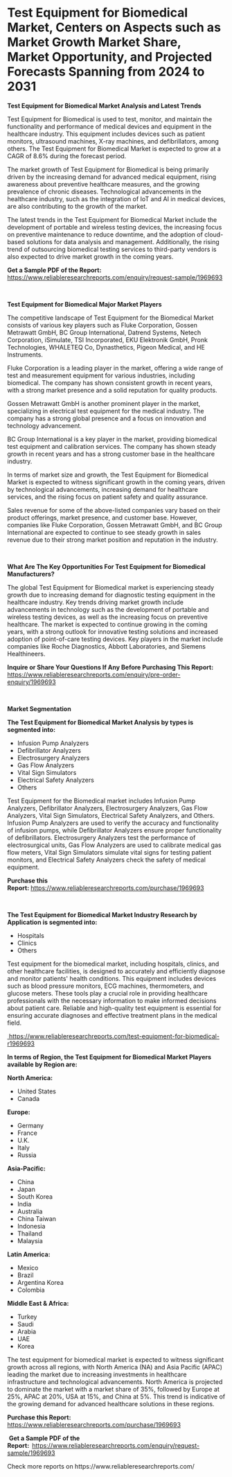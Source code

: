 <p><h1>Test Equipment for Biomedical Market, Centers on Aspects such as Market Growth Market Share, Market Opportunity, and Projected Forecasts Spanning from 2024 to 2031</h1></p><p><strong>Test Equipment for Biomedical Market Analysis and Latest Trends</strong></p>
<p><p>Test Equipment for Biomedical is used to test, monitor, and maintain the functionality and performance of medical devices and equipment in the healthcare industry. This equipment includes devices such as patient monitors, ultrasound machines, X-ray machines, and defibrillators, among others. The Test Equipment for Biomedical Market is expected to grow at a CAGR of 8.6% during the forecast period.</p><p>The market growth of Test Equipment for Biomedical is being primarily driven by the increasing demand for advanced medical equipment, rising awareness about preventive healthcare measures, and the growing prevalence of chronic diseases. Technological advancements in the healthcare industry, such as the integration of IoT and AI in medical devices, are also contributing to the growth of the market.</p><p>The latest trends in the Test Equipment for Biomedical Market include the development of portable and wireless testing devices, the increasing focus on preventive maintenance to reduce downtime, and the adoption of cloud-based solutions for data analysis and management. Additionally, the rising trend of outsourcing biomedical testing services to third-party vendors is also expected to drive market growth in the coming years.</p></p>
<p><strong>Get a Sample PDF of the Report:&nbsp;</strong> <a href="https://www.reliableresearchreports.com/enquiry/request-sample/1969693">https://www.reliableresearchreports.com/enquiry/request-sample/1969693</a></p>
<p>&nbsp;</p>
<p><strong>Test Equipment for Biomedical Major Market Players</strong></p>
<p><p>The competitive landscape of Test Equipment for the Biomedical Market consists of various key players such as Fluke Corporation, Gossen Metrawatt GmbH, BC Group International, Datrend Systems, Netech Corporation, iSimulate, TSI Incorporated, EKU Elektronik GmbH, Pronk Technologies, WHALETEQ Co, Dynasthetics, Pigeon Medical, and HE Instruments.</p><p>Fluke Corporation is a leading player in the market, offering a wide range of test and measurement equipment for various industries, including biomedical. The company has shown consistent growth in recent years, with a strong market presence and a solid reputation for quality products.</p><p>Gossen Metrawatt GmbH is another prominent player in the market, specializing in electrical test equipment for the medical industry. The company has a strong global presence and a focus on innovation and technology advancement.</p><p>BC Group International is a key player in the market, providing biomedical test equipment and calibration services. The company has shown steady growth in recent years and has a strong customer base in the healthcare industry.</p><p>In terms of market size and growth, the Test Equipment for Biomedical Market is expected to witness significant growth in the coming years, driven by technological advancements, increasing demand for healthcare services, and the rising focus on patient safety and quality assurance.</p><p>Sales revenue for some of the above-listed companies vary based on their product offerings, market presence, and customer base. However, companies like Fluke Corporation, Gossen Metrawatt GmbH, and BC Group International are expected to continue to see steady growth in sales revenue due to their strong market position and reputation in the industry.</p></p>
<p>&nbsp;</p>
<p><strong>What Are The Key Opportunities For Test Equipment for Biomedical Manufacturers?</strong></p>
<p><p>The global Test Equipment for Biomedical market is experiencing steady growth due to increasing demand for diagnostic testing equipment in the healthcare industry. Key trends driving market growth include advancements in technology such as the development of portable and wireless testing devices, as well as the increasing focus on preventive healthcare. The market is expected to continue growing in the coming years, with a strong outlook for innovative testing solutions and increased adoption of point-of-care testing devices. Key players in the market include companies like Roche Diagnostics, Abbott Laboratories, and Siemens Healthineers.</p></p>
<p><strong>Inquire or Share Your Questions If Any Before Purchasing This Report:</strong> <a href="https://www.reliableresearchreports.com/enquiry/pre-order-enquiry/1969693">https://www.reliableresearchreports.com/enquiry/pre-order-enquiry/1969693</a></p>
<p>&nbsp;</p>
<p><strong>Market Segmentation</strong></p>
<p><strong>The Test Equipment for Biomedical Market Analysis by types is segmented into:</strong></p>
<p><ul><li>Infusion Pump Analyzers</li><li>Defibrillator Analyzers</li><li>Electrosurgery Analyzers</li><li>Gas Flow Analyzers</li><li>Vital Sign Simulators</li><li>Electrical Safety Analyzers</li><li>Others</li></ul></p>
<p><p>Test Equipment for the Biomedical market includes Infusion Pump Analyzers, Defibrillator Analyzers, Electrosurgery Analyzers, Gas Flow Analyzers, Vital Sign Simulators, Electrical Safety Analyzers, and Others. Infusion Pump Analyzers are used to verify the accuracy and functionality of infusion pumps, while Defibrillator Analyzers ensure proper functionality of defibrillators. Electrosurgery Analyzers test the performance of electrosurgical units, Gas Flow Analyzers are used to calibrate medical gas flow meters, Vital Sign Simulators simulate vital signs for testing patient monitors, and Electrical Safety Analyzers check the safety of medical equipment.</p></p>
<p><strong>Purchase this Report:&nbsp;</strong><a href="https://www.reliableresearchreports.com/purchase/1969693">https://www.reliableresearchreports.com/purchase/1969693</a></p>
<p>&nbsp;</p>
<p><strong>The Test Equipment for Biomedical Market Industry Research by Application is segmented into:</strong></p>
<p><ul><li>Hospitals</li><li>Clinics</li><li>Others</li></ul></p>
<p><p>Test equipment for the biomedical market, including hospitals, clinics, and other healthcare facilities, is designed to accurately and efficiently diagnose and monitor patients' health conditions. This equipment includes devices such as blood pressure monitors, ECG machines, thermometers, and glucose meters. These tools play a crucial role in providing healthcare professionals with the necessary information to make informed decisions about patient care. Reliable and high-quality test equipment is essential for ensuring accurate diagnoses and effective treatment plans in the medical field.</p></p>
<p><a href="https://www.reliableresearchreports.com/test-equipment-for-biomedical-r1969693">&nbsp;https://www.reliableresearchreports.com/test-equipment-for-biomedical-r1969693</a></p>
<p><strong>In terms of Region, the Test Equipment for Biomedical Market Players available by Region are:</strong></p>
<p>
    <p> <strong> North America: </strong>
        <ul>
            <li>United States</li>
            <li>Canada</li>
        </ul>
        </p> 
    <p> <strong> Europe: </strong>
        <ul>
            <li>Germany</li>
            <li>France</li>
            <li>U.K.</li>
            <li>Italy</li>
            <li>Russia</li>
        </ul>
        </p> 
    <p> <strong> Asia-Pacific: </strong>
        <ul>
            <li>China</li>
            <li>Japan</li>
            <li>South Korea</li>
            <li>India</li>
            <li>Australia</li>
            <li>China Taiwan</li>
            <li>Indonesia</li>
            <li>Thailand</li>
            <li>Malaysia</li>
        </ul>
        </p> 
    <p> <strong> Latin America: </strong>
        <ul>
            <li>Mexico</li>
            <li>Brazil</li>
            <li>Argentina Korea</li>
            <li>Colombia</li>
        </ul>
        </p> 
    <p> <strong> Middle East & Africa: </strong>
        <ul>
            <li>Turkey</li>
            <li>Saudi</li>
            <li>Arabia</li>
            <li>UAE</li>
            <li>Korea</li>
        </ul>
    </p>
    </p>
<p><p>The test equipment for biomedical market is expected to witness significant growth across all regions, with North America (NA) and Asia Pacific (APAC) leading the market due to increasing investments in healthcare infrastructure and technological advancements. North America is projected to dominate the market with a market share of 35%, followed by Europe at 25%, APAC at 20%, USA at 15%, and China at 5%. This trend is indicative of the growing demand for advanced healthcare solutions in these regions.</p></p>
<p><strong>Purchase this Report: </strong><a href="https://www.reliableresearchreports.com/purchase/1969693">https://www.reliableresearchreports.com/purchase/1969693</a></p>
<p>&nbsp;<strong>Get a Sample PDF of the Report:&nbsp;&nbsp;</strong><a href="https://www.reliableresearchreports.com/enquiry/request-sample/1969693">https://www.reliableresearchreports.com/enquiry/request-sample/1969693</a></p>
<p><strong></strong></p>
<p>Check more reports on https://www.reliableresearchreports.com/</p>